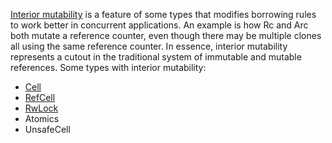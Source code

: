 [Interior mutability](https://marabos.nl/atomics/basics.html#interior-mutability) is a feature of some types that modifies borrowing rules to work better in concurrent applications.
An example is how Rc and Arc both mutate a reference counter, even though there may be multiple clones all using the same reference counter.
In essence, interior mutability represents a cutout in the traditional system of immutable and mutable references.
Some types with interior mutability:

-   [Cell](https://marabos.nl/atomics/basics.html#cell)
-   [RefCell](https://marabos.nl/atomics/basics.html#refcell)
-   [RwLock](https://marabos.nl/atomics/basics.html#mutex-and-rwlock)
-   Atomics
-   UnsafeCell
